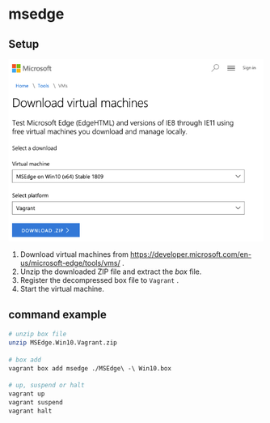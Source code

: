 # msedge

## Setup

![screen capture](./msedge.png)


1. Download virtual machines from https://developer.microsoft.com/en-us/microsoft-edge/tools/vms/ .
2. Unzip the downloaded ZIP file and extract the *box* file.
3. Register the decompressed box file to `Vagrant` .
4. Start the virtual machine.

## command example

```bash
# unzip box file
unzip MSEdge.Win10.Vagrant.zip

# box add
vagrant box add msedge ./MSEdge\ -\ Win10.box

# up, suspend or halt 
vagrant up 
vagrant suspend 
vagrant halt
```
